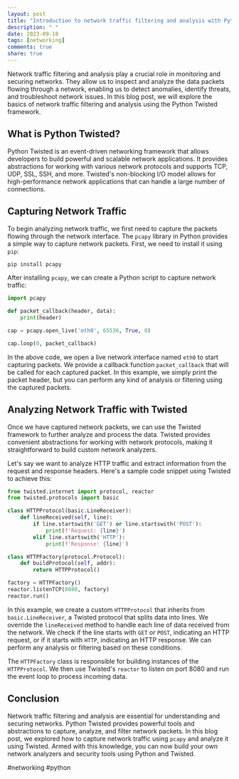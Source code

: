 ```yaml
---
layout: post
title: "Introduction to network traffic filtering and analysis with Python Twisted"
description: " "
date: 2023-09-18
tags: [networking]
comments: true
share: true
---
```


Network traffic filtering and analysis play a crucial role in monitoring and securing networks. They allow us to inspect and analyze the data packets flowing through a network, enabling us to detect anomalies, identify threats, and troubleshoot network issues. In this blog post, we will explore the basics of network traffic filtering and analysis using the Python Twisted framework.

## What is Python Twisted?

Python Twisted is an event-driven networking framework that allows developers to build powerful and scalable network applications. It provides abstractions for working with various network protocols and supports TCP, UDP, SSL, SSH, and more. Twisted's non-blocking I/O model allows for high-performance network applications that can handle a large number of connections.

## Capturing Network Traffic

To begin analyzing network traffic, we first need to capture the packets flowing through the network interface. The `pcapy` library in Python provides a simple way to capture network packets. First, we need to install it using `pip`:

```bash
pip install pcapy
```

After installing `pcapy`, we can create a Python script to capture network traffic:

```python
import pcapy

def packet_callback(header, data):
    print(header)

cap = pcapy.open_live('eth0', 65536, True, 0)

cap.loop(0, packet_callback)
```

In the above code, we open a live network interface named `eth0` to start capturing packets. We provide a callback function `packet_callback` that will be called for each captured packet. In this example, we simply print the packet header, but you can perform any kind of analysis or filtering using the captured packets.

## Analyzing Network Traffic with Twisted

Once we have captured network packets, we can use the Twisted framework to further analyze and process the data. Twisted provides convenient abstractions for working with network protocols, making it straightforward to build custom network analyzers.

Let's say we want to analyze HTTP traffic and extract information from the request and response headers. Here's a sample code snippet using Twisted to achieve this:

```python
from twisted.internet import protocol, reactor
from twisted.protocols import basic

class HTTPProtocol(basic.LineReceiver):
    def lineReceived(self, line):
        if line.startswith('GET') or line.startswith('POST'):
            print(f'Request: {line}')
        elif line.startswith('HTTP'):
            print(f'Response: {line}')

class HTTPFactory(protocol.Protocol):
    def buildProtocol(self, addr):
        return HTTPProtocol()

factory = HTTPFactory()
reactor.listenTCP(8080, factory)
reactor.run()
```

In this example, we create a custom `HTTPProtocol` that inherits from `basic.LineReceiver`, a Twisted protocol that splits data into lines. We override the `lineReceived` method to handle each line of data received from the network. We check if the line starts with `GET` or `POST`, indicating an HTTP request, or if it starts with `HTTP`, indicating an HTTP response. We can perform any analysis or filtering based on these conditions.

The `HTTPFactory` class is responsible for building instances of the `HTTPProtocol`. We then use Twisted's `reactor` to listen on port 8080 and run the event loop to process incoming data.

## Conclusion

Network traffic filtering and analysis are essential for understanding and securing networks. Python Twisted provides powerful tools and abstractions to capture, analyze, and filter network packets. In this blog post, we explored how to capture network traffic using `pcapy` and analyze it using Twisted. Armed with this knowledge, you can now build your own network analyzers and security tools using Python and Twisted.

#networking #python